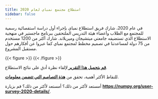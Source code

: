```yaml
---
title: استطلاع مجتمع نمباي لعام 2020
sidebar: false
---
```


في عام 2020، شارك فريق استطلاع نمباي بإجراء أول دراسة استقصائية رسمية للمجتمع مع الطلاب وأعضاء هيئة التدريس الملتحقين ببرنامج ماجستير في منهجية الاستطلاع الذي تستضيفه جامعتي ميتشيجان وميريلاند. شارك أكثر من 1200 مستخدم من 75 دولة لمساعدتنا في تصميم مخطط لمجتمع نمباي كما عبروا عن أفكارهم حول مستقبل المشروع.

{{< figure >}}
{{< /figure >}}

**[قم بتحميل هذا التقرير ](/surveys/NumPy_usersurvey_2020_report.pdf)** لإلقاء نظرة أدق على نتائج الاستطلاع.

للنقاط الأكثر أهمية، تحقق من **[هذة التصاميم التي تتضمن معلومات](https://github.com/numpy/numpy-surveys/blob/master/images/2020NumPysurveyresults_community_infographic.pdf)**.

أمستعد لأكثر من ذلك؟ أمستعد لأكثر من ذلك؟ قم بزيارة **https://numpy.org/user-survey-2020-details/**.

